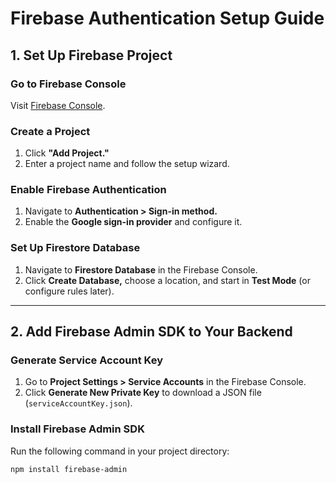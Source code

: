 # Firebase Authentication Setup Guide

## 1. Set Up Firebase Project

### Go to Firebase Console
Visit [Firebase Console](https://console.firebase.google.com/).

### Create a Project
1. Click **"Add Project."**
2. Enter a project name and follow the setup wizard.

### Enable Firebase Authentication
1. Navigate to **Authentication > Sign-in method.**
2. Enable the **Google sign-in provider** and configure it.

### Set Up Firestore Database
1. Navigate to **Firestore Database** in the Firebase Console.
2. Click **Create Database,** choose a location, and start in **Test Mode** (or configure rules later).

---

## 2. Add Firebase Admin SDK to Your Backend

### Generate Service Account Key
1. Go to **Project Settings > Service Accounts** in the Firebase Console.
2. Click **Generate New Private Key** to download a JSON file (`serviceAccountKey.json`).

### Install Firebase Admin SDK
Run the following command in your project directory:

```bash
npm install firebase-admin
